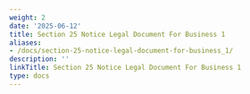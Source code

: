 ```yaml
---
weight: 2
date: '2025-06-12'
title: Section 25 Notice Legal Document For Business 1
aliases:
- /docs/section-25-notice-legal-document-for-business_1/
description: ''
linkTitle: Section 25 Notice Legal Document For Business 1
type: docs
---
```


